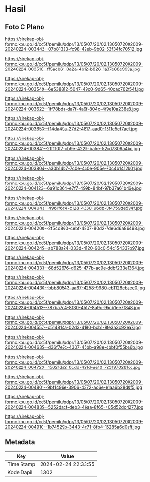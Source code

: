 # Hasil

## Foto C Plano

https://sirekap-obj-formc.kpu.go.id/cc5f/pemilu/pdpr/13/05/07/20/02/1305072002009-20240224-003442--07b81323-fc98-42eb-9b02-53f34fc70512.jpg

https://sirekap-obj-formc.kpu.go.id/cc5f/pemilu/pdpr/13/05/07/20/02/1305072002009-20240224-003516--ff5acb61-0a2a-4b12-b826-1a37e88e999a.jpg

https://sirekap-obj-formc.kpu.go.id/cc5f/pemilu/pdpr/13/05/07/20/02/1305072002009-20240224-003549--6e538812-5047-49c0-9d65-40cac762f54f.jpg

https://sirekap-obj-formc.kpu.go.id/cc5f/pemilu/pdpr/13/05/07/20/02/1305072002009-20240224-003622--1ff78bda-da7f-4a9f-804c-4f9e10a238e8.jpg

https://sirekap-obj-formc.kpu.go.id/cc5f/pemilu/pdpr/13/05/07/20/02/1305072002009-20240224-003653--f14da49a-27d2-4817-aad0-1311c5cf7ae1.jpg

https://sirekap-obj-formc.kpu.go.id/cc5f/pemilu/pdpr/13/05/07/20/02/1305072002009-20240224-003841--2ff110f7-cb9e-4229-ba5e-52cd7309a4bc.jpg

https://sirekap-obj-formc.kpu.go.id/cc5f/pemilu/pdpr/13/05/07/20/02/1305072002009-20240224-003804--a30b14b7-7c0e-4a0e-905e-70c4b1412b01.jpg

https://sirekap-obj-formc.kpu.go.id/cc5f/pemilu/pdpr/13/05/07/20/02/1305072002009-20240224-004123--6a91c364-e7f7-499b-84bf-97b37a61b46e.jpg

https://sirekap-obj-formc.kpu.go.id/cc5f/pemilu/pdpr/13/05/07/20/02/1305072002009-20240224-004043--4961f6c4-c128-4330-96db-0f4759de594f.jpg

https://sirekap-obj-formc.kpu.go.id/cc5f/pemilu/pdpr/13/05/07/20/02/1305072002009-20240224-004200--2f54d860-cebf-4807-80d2-7de6d6a86498.jpg

https://sirekap-obj-formc.kpu.go.id/cc5f/pemilu/pdpr/13/05/07/20/02/1305072002009-20240224-004245--ab788a24-033d-4120-90c0-54c154337b97.jpg

https://sirekap-obj-formc.kpu.go.id/cc5f/pemilu/pdpr/13/05/07/20/02/1305072002009-20240224-004333--68d52676-d625-477b-ac9e-ddbf233e1364.jpg

https://sirekap-obj-formc.kpu.go.id/cc5f/pemilu/pdpr/13/05/07/20/02/1305072002009-20240224-004430--bbb80543-aa67-4258-9980-cb1128cbaee0.jpg

https://sirekap-obj-formc.kpu.go.id/cc5f/pemilu/pdpr/13/05/07/20/02/1305072002009-20240224-004513--787ba7c4-8f30-4517-8a9c-95cb1ee7f848.jpg

https://sirekap-obj-formc.kpu.go.id/cc5f/pemilu/pdpr/13/05/07/20/02/1305072002009-20240224-004557--c514814a-02d3-4180-bcb1-8fe3a3c92ea7.jpg

https://sirekap-obj-formc.kpu.go.id/cc5f/pemilu/pdpr/13/05/07/20/02/1305072002009-20240224-004635--d36f7e7c-4307-45bb-a98e-dbbf0f55ba6b.jpg

https://sirekap-obj-formc.kpu.go.id/cc5f/pemilu/pdpr/13/05/07/20/02/1305072002009-20240224-004723--15621da2-0cdd-421d-ae10-7231970281cc.jpg

https://sirekap-obj-formc.kpu.go.id/cc5f/pemilu/pdpr/13/05/07/20/02/1305072002009-20240224-004801--9bf1496e-3906-4372-ac6e-61aa6b28d0f5.jpg

https://sirekap-obj-formc.kpu.go.id/cc5f/pemilu/pdpr/13/05/07/20/02/1305072002009-20240224-004835--5252dacf-deb3-46aa-8f65-405d52dc4277.jpg

https://sirekap-obj-formc.kpu.go.id/cc5f/pemilu/pdpr/13/05/07/20/02/1305072002009-20240224-004910--1b74529b-3443-4c71-8fb4-15285a6d0aff.jpg


## Metadata

| Key        | Value               |
| ---------- | ------------------- |
| Time Stamp | 2024-02-24 22:33:55 |
| Kode Dapil | 1302                |



